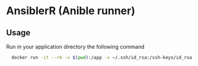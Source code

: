 # AnsiblerR (Anible runner)

## Usage

Run in your application directory the following command

```bash
  docker run -it --rm -v $(pwd):/app -v ~/.ssh/id_rsa:/ssh-keys/id_rsa:ro bjoernHeneka/ansibler
```
